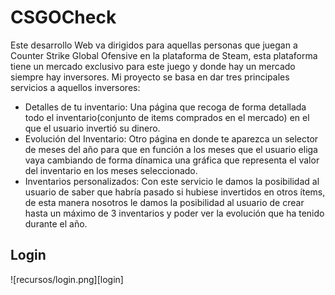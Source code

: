# CSGOCheck
Este desarrollo Web va dirigidos para aquellas personas que juegan a Counter Strike Global Ofensive en la plataforma de Steam, esta plataforma tiene un 
mercado exclusivo para este juego y donde hay un mercado siempre hay inversores. Mi proyecto se basa en dar tres principales servicios a aquellos inversores:
* Detalles de tu inventario: Una página que recoga de forma detallada todo el inventario(conjunto de items comprados en el mercado) en el que el usuario invertió su dinero.
* Evolución del Inventario: Otro página en donde te aparezca un selector de meses del año para que en función a los meses que el usuario eliga vaya cambiando de forma 
dínamica una gráfica que representa el valor del inventario en los meses seleccionado.
* Inventarios personalizados: Con este servicio le damos la posibilidad al usuario de saber que habría pasado si hubiese invertidos en otros ítems, de esta manera nosotros
le damos la posibilidad al usuario de crear hasta un máximo de 3 inventarios y poder ver la evolución que ha tenido durante el año.

## Login
![recursos/login.png][login] 
